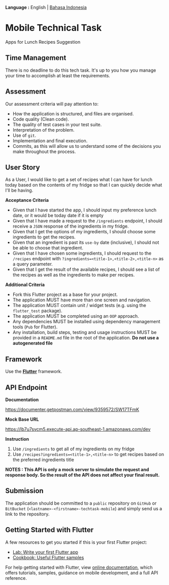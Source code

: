 __Language :__ English | [Bahasa Indonesia](README_ID.md)

# Mobile Technical Task
Apps for Lunch Recipes Suggestion

## Time Management
There is no deadline to do this tech task. It's up to you how you manage your time to accomplish at least the requirements.

## Assessment

Our assessment criteria will pay attention to:
- How the application is structured, and files are organised.
- Code quality (Clean code).
- The quality of test cases in your test suite.
- Interpretation of the problem.
- Use of `git`.
- Implementation and final execution.
- Commits, as this will allow us to understand some of the decisions you make throughout the process.

## User Story
As a User, I would like to get a set of recipes what I can have for lunch today based on the contents of my fridge so that I can quickly decide what I'll be having.

__Acceptance Criteria__
- Given that I have started the app, I should input my preference lunch date, or it would be today date if it is empty
- Given that I have made a request to the `/ingredients` endpoint, I should receive a `JSON` response of the ingredients in my fridge.
- Given that I get the options of my ingredients, I should choose some ingredients to get the recipes.
- Given that an ingredient is past its `use-by` date (inclusive), I should not be able to choose that ingredient.
- Given that I have chosen some ingredients, I should request to the `/recipes` endpoint with
  `?ingredients=<title-1>,<title-2>,<title-n>` as a query parameter.
- Given that I get the result of the available recipes, I should see a list of the recipes as well as the ingredients to make per recipes.

__Additional Criteria__
- Fork this Flutter project as a base for your project.
- The application MUST have more than one screen and navigation.
- The application MUST contain unit / widget tests (e.g. using the `flutter_test` package).
- The application MUST be completed using an `OOP` approach.
- Any dependencies MUST be installed using dependency management tools (`Pub` for Flutter).
- Any installation, build steps, testing and usage instructions MUST be provided in a `README.md`
  file in the root of the application. __Do not use a autogenerated file__

## Framework
Use the [__Flutter__](https://flutter.dev/docs/get-started/codelab) framework.

## API Endpoint
__Documentation__

https://documenter.getpostman.com/view/9359572/SW17TFmK

__Mock Base URL__

https://lb7u7svcm5.execute-api.ap-southeast-1.amazonaws.com/dev

__Instruction__
1. Use `/ingredients` to get all of my ingredients on my fridge
2. Use `/recipes?ingredients=<title-1>,<title-n>` to get recipes based on the preferred ingredients title

__NOTES : This API is only a mock server to simulate the request and response body. So the result of the API does not affect your final result.__

## Submission
The application should be committed to a `public` repository on `GitHub` or `BitBucket` (`<lastname>-<firstname>-techtask-mobile`) and simply send us a link to the repository.

## Getting Started with Flutter

A few resources to get you started if this is your first Flutter project:

- [Lab: Write your first Flutter app](https://flutter.dev/docs/get-started/codelab)
- [Cookbook: Useful Flutter samples](https://flutter.dev/docs/cookbook)

For help getting started with Flutter, view [online documentation](https://flutter.dev/docs), which offers tutorials, samples, guidance on mobile development, and a full API reference.